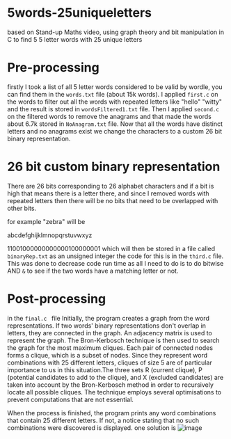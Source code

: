 # 5words-25uniqueletters
based on Stand-up Maths video, using graph theory and bit manipulation in C to find 5 5 letter words with 25 unique letters

# Pre-processing 

firstly I took a list of all 5 letter words considered to be valid by wordle, you can find them in the ``` words.txt ``` file (about 15k words).
I applied ```first.c``` on the words to filter out all the words with repeated letters like "hello" "witty" and the result is stored in ``` wordsFiltered1.txt ``` file.
Then I applied ```second.c``` on the filtered words to remove the anagrams and that made the words about 6.7k stored in ```NoAnagram.txt``` file.
Now that all the words have distinct letters and no anagrams exist we change the characters to a custom 26 bit binary representation.

# 26 bit custom binary representation
There are 26 bits corresponding to 26 alphabet characters and if a bit is high that means there is a letter there, and since I removed words with repeated letters then there will be no bits that need to be overlapped with other bits.

for example "zebra" will be

  abcdefghijklmnopqrstuvwxyz
 
 11001000000000000100000001  which will then be stored in a file called ``` binaryRep.txt``` as an unsigned integer the code for this is in the ```third.c``` file.
This was done to decrease code run time as all I need to do is to do bitwise AND ```&``` to see if the two words have a matching letter or not. 
# Post-processing
in the ```final.c ``` file Initially, the program creates a graph from the word representations. If two words' binary representations don't overlap in letters, they are connected in the graph. An adjacency matrix is used to represent the graph. The Bron-Kerbosch technique is then used to search the graph for the most maximum cliques. Each pair of connected nodes forms a clique, which is a subset of nodes. Since they represent word combinations with 25 different letters, cliques of size 5 are of particular importance to us in this situation.The three sets R (current clique), P (potential candidates to add to the clique), and X (excluded candidates) are taken into account by the Bron-Kerbosch method in order to recursively locate all possible cliques. The technique employs several optimisations to prevent computations that are not essential.

When the process is finished, the program prints any word combinations that contain 25 different letters. If not, a notice stating that no such combinations were discovered is displayed.
one solution is ![image](https://github.com/samalouty/5words-25uniqueletters/assets/128055267/702f87a7-9d40-4559-a4f2-2385a5b3662f)
